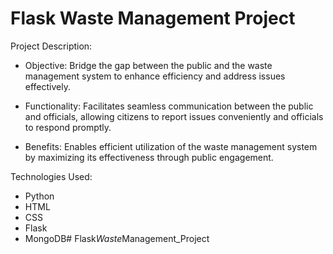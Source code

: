 # Flask Waste Management Project

Project Description:

 - Objective: Bridge the gap between the public and the waste management system to enhance efficiency and address issues effectively.

 - Functionality: Facilitates seamless communication between the public and officials, allowing citizens to report issues conveniently and officials to respond promptly.

 - Benefits: Enables efficient utilization of the waste management system by maximizing its effectiveness through public engagement.
 
Technologies Used:

 - Python
 - HTML
 - CSS
 - Flask
 - MongoDB#   F l a s k _ W a s t e _ M a n a g e m e n t _ P r o j e c t  
 
